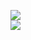 [![](https://img.shields.io/badge/Made%20With-Github%20Spray-lightgrey.svg?style=for-the-badge&logo=github)](https://github.com/Annihil/github-spray#9343)  
[![](https://i.imgur.com/2DrTn0Z.gif)](https://github.com/Annihil/github-spray)